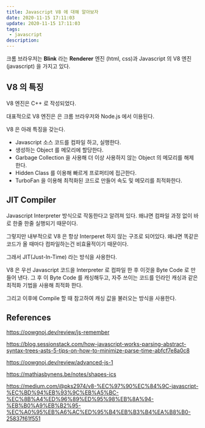 ```yaml
---
title: Javascript V8 에 대해 알아보자
date: 2020-11-15 17:11:03
update: 2020-11-15 17:11:03
tags:
 - javascript
description:
---
```


크롬 브라우저는 **Blink** 라는 **Renderer** 엔진 (html, css)과 Javascript 의 V8 엔진(javascript) 을 가지고 있다.

## V8 의 특징

V8 엔진은 C++ 로 작성되었다.

대표적으로 V8 엔진은 은 크롬 브라우저와 Node.js 에서 이용된다.

V8 은 아래 특징을 갖는다.

- Javascript 소스 코드를 컴파일 하고, 실행한다.
- 생성하는 Object 를 메모리에 할당한다.
- Garbage Collection 을 사용해 더 이상 사용하지 않는 Object 의 메모리를 해제한다.
- Hidden Class 를 이용해 빠르게 프로퍼티에 접근한다.
- TurboFan 을 이용해 최적화된 코드로 만들어 속도 및 메모리를 최적화한다.

## JIT Compiler

Javascript Interpreter 방식으로 작동한다고 알려져 있다. 왜냐면 컴파일 과정 없이 바로 한줄 한줄 실행되기 때문이다.

그렇지만 내부적으로 V8 은 항상 Interperet 하지 않는 구조로 되어있다. 왜냐면 똑같은 코드가 올 때마다 컴파일하는건 비효율적이기 때문이다.

그래서 JIT(Just-In-Time) 라는 방식을 사용한다.

V8 은 우선 Javascript 코드을 Interpreter 로 컴파일 한 후 이것을 Byte Code 로 만들어 낸다. 그 후 이 Byte Code 를 캐싱해두고, 자주 쓰이는 코드를 인라인 캐싱과 같은 최적화 기법을 사용해 최적화 한다.

그리고 이후에 Compile 할 때 참고하여 캐싱 값을 불러오는 방식을 사용한다.

## References

https://oowgnoj.dev/review/js-remember

https://blog.sessionstack.com/how-javascript-works-parsing-abstract-syntax-trees-asts-5-tips-on-how-to-minimize-parse-time-abfcf7e8a0c8

https://oowgnoj.dev/review/advanced-js-1

https://mathiasbynens.be/notes/shapes-ics

https://medium.com/@pks2974/v8-%EC%97%90%EC%84%9C-javascript-%EC%BD%94%EB%93%9C%EB%A5%BC-%EC%8B%A4%ED%96%89%ED%95%98%EB%8A%94-%EB%B0%A9%EB%B2%95-%EC%A0%95%EB%A6%AC%ED%95%B4%EB%B3%B4%EA%B8%B0-25837f61f551
